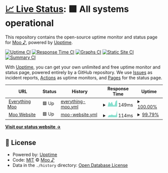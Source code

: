 # [📈 Live Status](https://moo-7.github.io/uptime): <!--live status--> **🟩 All systems operational**

This repository contains the open-source uptime monitor and status page for [Moo ♪](https://moo.is-a.fun), powered by [Upptime](https://github.com/upptime/upptime).

[![Uptime CI](https://github.com/moo-7/uptime/workflows/Uptime%20CI/badge.svg)](https://github.com/moo-7/uptime/actions?query=workflow%3A%22Uptime+CI%22)
[![Response Time CI](https://github.com/moo-7/uptime/workflows/Response%20Time%20CI/badge.svg)](https://github.com/moo-7/uptime/actions?query=workflow%3A%22Response+Time+CI%22)
[![Graphs CI](https://github.com/moo-7/uptime/workflows/Graphs%20CI/badge.svg)](https://github.com/moo-7/uptime/actions?query=workflow%3A%22Graphs+CI%22)
[![Static Site CI](https://github.com/moo-7/uptime/workflows/Static%20Site%20CI/badge.svg)](https://github.com/moo-7/uptime/actions?query=workflow%3A%22Static+Site+CI%22)
[![Summary CI](https://github.com/moo-7/uptime/workflows/Summary%20CI/badge.svg)](https://github.com/moo-7/uptime/actions?query=workflow%3A%22Summary+CI%22)

With [Upptime](https://upptime.js.org), you can get your own unlimited and free uptime monitor and status page, powered entirely by a GitHub repository. We use [Issues](https://github.com/moo-7/uptime/issues) as incident reports, [Actions](https://github.com/moo-7/uptime/actions) as uptime monitors, and [Pages](https://moo-7.github.io/uptime) for the status page.

<!--start: status pages-->
<!-- This summary is generated by Upptime (https://github.com/upptime/upptime) -->
<!-- Do not edit this manually, your changes will be overwritten -->
<!-- prettier-ignore -->
| URL | Status | History | Response Time | Uptime |
| --- | ------ | ------- | ------------- | ------ |
| <img alt="" src="https://icons.duckduckgo.com/ip3/moo.is-a.fun.ico" height="13"> [Everything Moo](https://moo.is-a.fun/) | 🟩 Up | [everything-moo.yml](https://github.com/moo-7/uptime/commits/HEAD/history/everything-moo.yml) | <details><summary><img alt="Response time graph" src="./graphs/everything-moo/response-time-week.png" height="20"> 149ms</summary><br><a href="https://moo-uptime.is-a.fun/history/everything-moo"><img alt="Response time 170" src="https://img.shields.io/endpoint?url=https%3A%2F%2Fraw.githubusercontent.com%2Fmoo-7%2Fuptime%2FHEAD%2Fapi%2Feverything-moo%2Fresponse-time.json"></a><br><a href="https://moo-uptime.is-a.fun/history/everything-moo"><img alt="24-hour response time 250" src="https://img.shields.io/endpoint?url=https%3A%2F%2Fraw.githubusercontent.com%2Fmoo-7%2Fuptime%2FHEAD%2Fapi%2Feverything-moo%2Fresponse-time-day.json"></a><br><a href="https://moo-uptime.is-a.fun/history/everything-moo"><img alt="7-day response time 149" src="https://img.shields.io/endpoint?url=https%3A%2F%2Fraw.githubusercontent.com%2Fmoo-7%2Fuptime%2FHEAD%2Fapi%2Feverything-moo%2Fresponse-time-week.json"></a><br><a href="https://moo-uptime.is-a.fun/history/everything-moo"><img alt="30-day response time 172" src="https://img.shields.io/endpoint?url=https%3A%2F%2Fraw.githubusercontent.com%2Fmoo-7%2Fuptime%2FHEAD%2Fapi%2Feverything-moo%2Fresponse-time-month.json"></a><br><a href="https://moo-uptime.is-a.fun/history/everything-moo"><img alt="1-year response time 170" src="https://img.shields.io/endpoint?url=https%3A%2F%2Fraw.githubusercontent.com%2Fmoo-7%2Fuptime%2FHEAD%2Fapi%2Feverything-moo%2Fresponse-time-year.json"></a></details> | <details><summary><a href="https://moo-uptime.is-a.fun/history/everything-moo">100.00%</a></summary><a href="https://moo-uptime.is-a.fun/history/everything-moo"><img alt="All-time uptime 100.00%" src="https://img.shields.io/endpoint?url=https%3A%2F%2Fraw.githubusercontent.com%2Fmoo-7%2Fuptime%2FHEAD%2Fapi%2Feverything-moo%2Fuptime.json"></a><br><a href="https://moo-uptime.is-a.fun/history/everything-moo"><img alt="24-hour uptime 100.00%" src="https://img.shields.io/endpoint?url=https%3A%2F%2Fraw.githubusercontent.com%2Fmoo-7%2Fuptime%2FHEAD%2Fapi%2Feverything-moo%2Fuptime-day.json"></a><br><a href="https://moo-uptime.is-a.fun/history/everything-moo"><img alt="7-day uptime 100.00%" src="https://img.shields.io/endpoint?url=https%3A%2F%2Fraw.githubusercontent.com%2Fmoo-7%2Fuptime%2FHEAD%2Fapi%2Feverything-moo%2Fuptime-week.json"></a><br><a href="https://moo-uptime.is-a.fun/history/everything-moo"><img alt="30-day uptime 100.00%" src="https://img.shields.io/endpoint?url=https%3A%2F%2Fraw.githubusercontent.com%2Fmoo-7%2Fuptime%2FHEAD%2Fapi%2Feverything-moo%2Fuptime-month.json"></a><br><a href="https://moo-uptime.is-a.fun/history/everything-moo"><img alt="1-year uptime 100.00%" src="https://img.shields.io/endpoint?url=https%3A%2F%2Fraw.githubusercontent.com%2Fmoo-7%2Fuptime%2FHEAD%2Fapi%2Feverything-moo%2Fuptime-year.json"></a></details>
| <img alt="" src="https://icons.duckduckgo.com/ip3/moo.is-a.dev.ico" height="13"> [Moo Website](https://moo.is-a.dev/) | 🟩 Up | [moo-website.yml](https://github.com/moo-7/uptime/commits/HEAD/history/moo-website.yml) | <details><summary><img alt="Response time graph" src="./graphs/moo-website/response-time-week.png" height="20"> 114ms</summary><br><a href="https://moo-uptime.is-a.fun/history/moo-website"><img alt="Response time 131" src="https://img.shields.io/endpoint?url=https%3A%2F%2Fraw.githubusercontent.com%2Fmoo-7%2Fuptime%2FHEAD%2Fapi%2Fmoo-website%2Fresponse-time.json"></a><br><a href="https://moo-uptime.is-a.fun/history/moo-website"><img alt="24-hour response time 212" src="https://img.shields.io/endpoint?url=https%3A%2F%2Fraw.githubusercontent.com%2Fmoo-7%2Fuptime%2FHEAD%2Fapi%2Fmoo-website%2Fresponse-time-day.json"></a><br><a href="https://moo-uptime.is-a.fun/history/moo-website"><img alt="7-day response time 114" src="https://img.shields.io/endpoint?url=https%3A%2F%2Fraw.githubusercontent.com%2Fmoo-7%2Fuptime%2FHEAD%2Fapi%2Fmoo-website%2Fresponse-time-week.json"></a><br><a href="https://moo-uptime.is-a.fun/history/moo-website"><img alt="30-day response time 117" src="https://img.shields.io/endpoint?url=https%3A%2F%2Fraw.githubusercontent.com%2Fmoo-7%2Fuptime%2FHEAD%2Fapi%2Fmoo-website%2Fresponse-time-month.json"></a><br><a href="https://moo-uptime.is-a.fun/history/moo-website"><img alt="1-year response time 131" src="https://img.shields.io/endpoint?url=https%3A%2F%2Fraw.githubusercontent.com%2Fmoo-7%2Fuptime%2FHEAD%2Fapi%2Fmoo-website%2Fresponse-time-year.json"></a></details> | <details><summary><a href="https://moo-uptime.is-a.fun/history/moo-website">99.79%</a></summary><a href="https://moo-uptime.is-a.fun/history/moo-website"><img alt="All-time uptime 99.97%" src="https://img.shields.io/endpoint?url=https%3A%2F%2Fraw.githubusercontent.com%2Fmoo-7%2Fuptime%2FHEAD%2Fapi%2Fmoo-website%2Fuptime.json"></a><br><a href="https://moo-uptime.is-a.fun/history/moo-website"><img alt="24-hour uptime 98.53%" src="https://img.shields.io/endpoint?url=https%3A%2F%2Fraw.githubusercontent.com%2Fmoo-7%2Fuptime%2FHEAD%2Fapi%2Fmoo-website%2Fuptime-day.json"></a><br><a href="https://moo-uptime.is-a.fun/history/moo-website"><img alt="7-day uptime 99.79%" src="https://img.shields.io/endpoint?url=https%3A%2F%2Fraw.githubusercontent.com%2Fmoo-7%2Fuptime%2FHEAD%2Fapi%2Fmoo-website%2Fuptime-week.json"></a><br><a href="https://moo-uptime.is-a.fun/history/moo-website"><img alt="30-day uptime 99.95%" src="https://img.shields.io/endpoint?url=https%3A%2F%2Fraw.githubusercontent.com%2Fmoo-7%2Fuptime%2FHEAD%2Fapi%2Fmoo-website%2Fuptime-month.json"></a><br><a href="https://moo-uptime.is-a.fun/history/moo-website"><img alt="1-year uptime 99.97%" src="https://img.shields.io/endpoint?url=https%3A%2F%2Fraw.githubusercontent.com%2Fmoo-7%2Fuptime%2FHEAD%2Fapi%2Fmoo-website%2Fuptime-year.json"></a></details>

<!--end: status pages-->

[**Visit our status website →**](https://moo-7.github.io/uptime)

## 📄 License

- Powered by: [Upptime](https://github.com/upptime/upptime)
- Code: [MIT](./LICENSE) © [Moo ♪](https://moo.is-a.fun)
- Data in the `./history` directory: [Open Database License](https://opendatacommons.org/licenses/odbl/1-0/)
